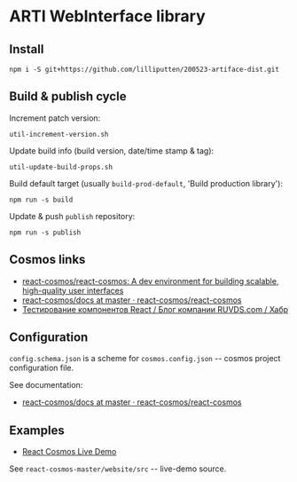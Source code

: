 # ARTI WebInterface library

## Install

```shell
npm i -S git+https://github.com/lilliputten/200523-artiface-dist.git
```

## Build & publish cycle

Increment patch version:

```shell
util-increment-version.sh
```

Update build info (build version, date/time stamp & tag):

```shell
util-update-build-props.sh
```

Build default target (usually `build-prod-default`, 'Build production library'):

```shell
npm run -s build
```

Update & push `publish` repository:

```shell
npm run -s publish
```

## Cosmos links

- [react-cosmos/react-cosmos: A dev environment for building scalable, high-quality user interfaces](https://github.com/react-cosmos/react-cosmos#getting-started)
- [react-cosmos/docs at master · react-cosmos/react-cosmos](https://github.com/react-cosmos/react-cosmos/tree/master/docs)
- [Тестирование компонентов React / Блог компании RUVDS.com / Хабр](https://habr.com/ru/company/ruvds/blog/345236/)

## Configuration

`config.schema.json` is a scheme for `cosmos.config.json` -- cosmos project configuration file.

See documentation:

- [react-cosmos/docs at master · react-cosmos/react-cosmos](https://github.com/react-cosmos/react-cosmos/tree/master/docs#config)

## Examples

- [React Cosmos Live Demo](https://reactcosmos.org/live-demo/)

See `react-cosmos-master/website/src` -- live-demo source.

<!--
 @changed 2020.07.20, 14:38
-->
